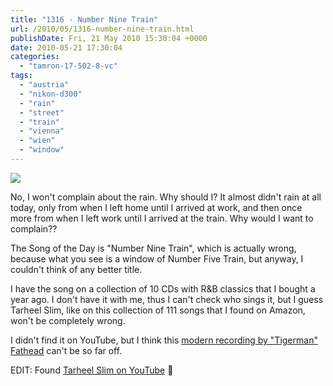 ```yaml
---
title: "1316 - Number Nine Train"
url: /2010/05/1316-number-nine-train.html
publishDate: Fri, 21 May 2010 15:30:04 +0000
date: 2010-05-21 17:30:04
categories: 
  - "tamron-17-502-8-vc"
tags: 
  - "austria"
  - "nikon-d300"
  - "rain"
  - "street"
  - "train"
  - "vienna"
  - "wien"
  - "window"
---
```

<a target="_blank" href="https://d25zfm9zpd7gm5.cloudfront.net/1200x1200/2010/20100521_085716_ps.jpg"><img src="https://d25zfm9zpd7gm5.cloudfront.net/0600x0600/2010/20100521_085716_ps.jpg" /></a>

No, I won't complain about the rain. Why should I? It almost didn't rain at all today, only from when I left home until I arrived at work, and then once more from when I left work until I arrived at the train. Why would I want to complain??

 The Song of the Day is "Number Nine Train", which is actually wrong, because what you see is a window of Number Five Train, but anyway, I couldn't think of any better title.

I have the song on a collection of 10 CDs with R&amp;B classics that I bought a year ago. I don't have it with me, thus I can't check who sings it, but I guess Tarheel Slim, like on this collection of 111 songs that I found on Amazon, won't be completely wrong.

I didn't find it on YouTube, but I think this <a target="_blank" href="http://www.youtube.com/watch?v=XZXmiGghfNY">modern recording by "Tigerman" Fathead</a> can't be so far off.

EDIT: Found <a target="_blank" href="http://www.youtube.com/watch?v=9nIwG_fdXXw">Tarheel Slim on YouTube</a> 🙂

